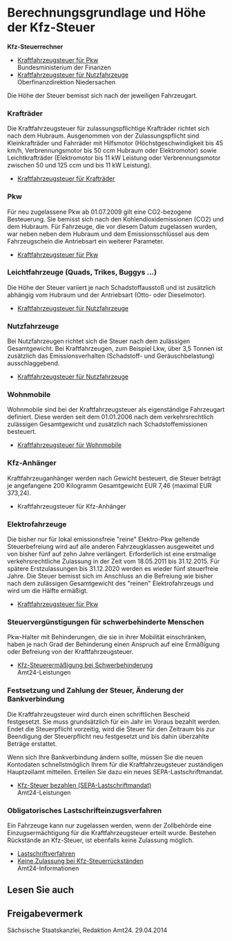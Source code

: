 # Berechnungsgrundlage und Höhe der Kfz-Steuer

**Kfz-Steuerrechner**

* [Kraftfahrzeugsteuer für Pkw](http://www.bundesfinanzministerium.de/Web/DE/Themen/Steuern/Steuerarten/Kraftfahrzeugsteuer/kraftfahrzeugsteuer.html)   
  Bundesministerium der Finanzen
* [Kraftfahrzeugsteuer für Nutzfahrzeuge](http://www.zoll.de/DE/Fachthemen/Steuern/Verkehrsteuern/Kraftfahrzeugsteuer/kraftfahrzeugsteuer_node.html)  
  Oberfinanzdirektion Niedersachen

Die Höhe der Steuer bemisst sich nach der jeweiligen Fahrzeugart.

### Krafträder

Die Kraftfahrzeugsteuer für zulassungspflichtige Krafträder richtet sich nach dem Hubraum. Ausgenommen von der Zulassungspflicht sind Kleinkrafträder und Fahrräder mit Hilfsmotor (Höchstgeschwindigkeit bis 45 km/h, Verbrennungsmotor bis 50 ccm Hubraum oder Elektromotor) sowie Leichtkrafträder (Elektromotor bis 11 kW Leistung oder Verbrennungsmotor zwischen 50 und 125 ccm und bis 11 kW Leistung).

* [Kraftfahrzeugsteuer für Krafträder](http://www.zoll.de/DE/Fachthemen/Steuern/Verkehrsteuern/Kraftfahrzeugsteuer/Grundsaetze_Besteuerung/Steuerhoehe/steuerhoehe_node.html#doc457166bodyText1)

### Pkw

Für neu zugelassene Pkw ab 01.07.2009 gilt eine CO2-bezogene Besteuerung. Sie bemisst sich nach den Kohlendioxidemissionen (CO2) und dem Hubraum. Für Fahrzeuge, die vor diesem Datum zugelassen wurden, war neben neben dem Hubraum und dem Emissionsschlüssel aus dem Fahrzeugschein die Antriebsart ein weiterer Parameter.

* [Kraftfahrzeugsteuer für Pkw](http://www.zoll.de/DE/Fachthemen/Steuern/Verkehrsteuern/Kraftfahrzeugsteuer/Grundsaetze_Besteuerung/Steuerhoehe/steuerhoehe_node.html#doc457166bodyText2)

### Leichtfahrzeuge (Quads, Trikes, Buggys ...)

Die Höhe der Steuer variiert je nach Schadstoffausstoß und ist zusätzlich abhängig vom Hubraum und der Antriebsart (Otto- oder Dieselmotor).

* [Kraftfahrzeugsteuer für Nutzfahrzeuge](http://www.zoll.de/DE/Fachthemen/Steuern/Verkehrsteuern/Kraftfahrzeugsteuer/Grundsaetze_Besteuerung/Steuerhoehe/steuerhoehe_node.html#doc457166bodyText3)

### Nutzfahrzeuge

Bei Nutzfahrzeugen richtet sich die Steuer nach dem zulässigen Gesamtgewicht. Bei Kraftfahrzeugen, zum Beispiel Lkw, über 3,5 Tonnen ist zusätzlich das Emissionsverhalten (Schadstoff- und Geräuschbelastung) ausschlaggebend.

* [Kraftfahrzeugsteuer für Nutzfahrzeuge](http://www.zoll.de/DE/Fachthemen/Steuern/Verkehrsteuern/Kraftfahrzeugsteuer/Grundsaetze_Besteuerung/Steuerhoehe/steuerhoehe_node.html#doc457166bodyText5)

### Wohnmobile

Wohnmobile sind bei der Kraftfahrzeugsteuer als eigenständige Fahrzeugart definiert. Diese werden seit dem 01.01.2006 nach dem verkehrsrechtlich zulässigen Gesamtgewicht und zusätzlich nach Schadstoffemissionen besteuert.

* [Kraftfahrzeugsteuer für Wohnmobile](http://www.zoll.de/DE/Fachthemen/Steuern/Verkehrsteuern/Kraftfahrzeugsteuer/Grundsaetze_Besteuerung/Steuerhoehe/steuerhoehe_node.html#doc457166bodyText4)

### Kfz-Anhänger

Kraftfahrzeuganhänger werden nach Gewicht besteuert, die Steuer beträgt je angefangene 200 Kilogramm Gesamtgewicht EUR 7,46 (maximal EUR 373,24).

* Kraftfahrzeugsteuer für Kfz-Anhänger

### Elektrofahrzeuge

Die bisher nur für lokal emissionsfreie "reine" Elektro-Pkw geltende Steuerbefreiung wird auf alle anderen Fahrzeugklassen ausgeweitet und von bisher fünf auf zehn Jahre verlängert. Erforderlich ist eine erstmalige verkehrsrechtliche Zulassung in der Zeit vom 18.05.2011 bis 31.12.2015. Für spätere Erstzulassungen bis 31.12.2020 werden es wieder fünf steuerfreie Jahre. Die Steuer bemisst sich im Anschluss an die Befreiung wie bisher nach dem zulässigen Gesamtgewicht des "reinen" Elektrofahrzeugs und wird um die Hälfte ermäßigt.

* [Kraftfahrzeugsteuer für Pkw](http://www.zoll.de/DE/Fachthemen/Steuern/Verkehrsteuern/Kraftfahrzeugsteuer/Grundsaetze_Besteuerung/Steuerhoehe/steuerhoehe_node.html#doc457166bodyText2)

### Steuervergünstigungen für schwerbehinderte Menschen

Pkw-Halter mit Behinderungen, die sie in ihrer Mobilität einschränken, haben je nach Grad der Behinderung einen Anspruch auf eine Ermäßigung oder Befreiung von der Kraftfahrzeugsteuer.

* [Kfz-Steuerermäßigung bei Schwerbehinderung](https://amt24dev.sachsen.de/zufi/leistungen/6000522)  
   Amt24-Leistungen

### Festsetzung und Zahlung der Steuer, Änderung der Bankverbindung

Die Kraftfahrzeugsteuer wird durch einen schriftlichen Bescheid festgesetzt. Sie muss grundsätzlich für ein Jahr im Voraus bezahlt werden. Endet die Steuerpflicht vorzeitig, wird die Steuer für den Zeitraum bis zur Beendigung der Steuerpflicht neu festgesetzt und bis dahin überzahlte Beträge erstattet.

Wenn sich Ihre Bankverbindung ändern sollte, müssen Sie die neuen Kontodaten schnellstmöglich Ihrem für die Kraftfahrzeugsteuer zuständigen Hauptzollamt mitteilen. Erteilen Sie dazu ein neues SEPA-Lastschriftmandat.

* [Kfz-Steuer bezahlen (SEPA-Lastschriftmandat)](https://amt24dev.sachsen.de/zufi/leistungen/6000712)  
   Amt24-Leistungen

### Obligatorisches Lastschrifteinzugsverfahren

Ein Fahrzeuge kann nur zugelassen werden, wenn der Zollbehörde eine Einzugsermächtigung für die Kraftfahrzeugsteuer erteilt wurde. Bestehen Rückstände an Kfz-Steuer, ist ebenfalls keine Zulassung möglich.

* [Lastschriftverfahren](https://amt24dev.sachsen.de/zufi/lebenslagen/5000747)
* [Keine Zulassung bei Kfz-Steuerrückständen](https://amt24dev.sachsen.de/zufi/lebenslagen/5000283)  
   Amt24-Informationen

## Lesen Sie auch

## Freigabevermerk

Sächsische Staatskanzlei, Redaktion Amt24. 29.04.2014
